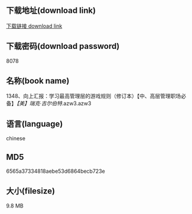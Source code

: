 ## 下载地址(download link)
[下载链接 download link](https://voluble-croquembouche-d321dc.netlify.app/?s=1348%E3%80%81%E5%90%91%E4%B8%8A%E6%B1%87%E6%8A%A5%EF%BC%9A%E5%AD%A6%E4%B9%A0%E6%9C%80%E9%AB%98%E7%AE%A1%E7%90%86%E5%B1%82%E7%9A%84%E6%B8%B8%E6%88%8F%E8%A7%84%E5%88%99%EF%BC%88%E4%BF%AE%E8%AE%A2%E6%9C%AC%EF%BC%89%E3%80%90%E4%B8%AD%E3%80%81%E9%AB%98%E5%B1%82%E7%AE%A1%E7%90%86%E8%81%8C%E5%9C%BA%E5%BF%85%E5%A4%87%E3%80%91_%E3%80%90%E7%BE%8E%E3%80%91%E7%91%9E%E5%85%8B%C2%B7%E5%90%89%E5%B0%94%E4%BC%AF%E7%89%B9_.azw3)

## 下载密码(download password)
8078

## 名称(book name)
1348、向上汇报：学习最高管理层的游戏规则（修订本）【中、高层管理职场必备】_【美】瑞克·吉尔伯特_.azw3.azw3

## 语言(language)
chinese

## MD5
6565a37334818aebe53d6864becb723e

## 大小(filesize)
9.8 MB
